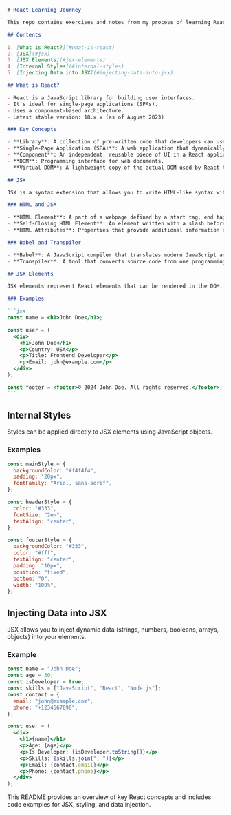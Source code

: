 ````markdown
# React Learning Journey

This repo contains exercises and notes from my process of learning React.

## Contents

1. [What is React?](#what-is-react)
2. [JSX](#jsx)
3. [JSX Elements](#jsx-elements)
4. [Internal Styles](#internal-styles)
5. [Injecting Data into JSX](#injecting-data-into-jsx)

## What is React?

- React is a JavaScript library for building user interfaces.
- It's ideal for single-page applications (SPAs).
- Uses a component-based architecture.
- Latest stable version: 18.x.x (as of August 2023)

### Key Concepts

- **Library**: A collection of pre-written code that developers can use.
- **Single-Page Application (SPA)**: A web application that dynamically rewrites the current page instead of loading new pages from the server.
- **Component**: An independent, reusable piece of UI in a React application.
- **DOM**: Programming interface for web documents.
- **Virtual DOM**: A lightweight copy of the actual DOM used by React to improve performance.

## JSX

JSX is a syntax extension that allows you to write HTML-like syntax within JavaScript.

### HTML and JSX

- **HTML Element**: A part of a webpage defined by a start tag, end tag, and content in between.
- **Self-Closing HTML Element**: An element written with a slash before the closing angle bracket, e.g., `<img />`, `<br />`.
- **HTML Attributes**: Properties that provide additional information about elements, such as `class`, `id`, `src`, `href`, `alt`.

### Babel and Transpiler

- **Babel**: A JavaScript compiler that translates modern JavaScript and JSX syntax into code compatible with older browsers.
- **Transpiler**: A tool that converts source code from one programming language to another with a similar level of abstraction.

## JSX Elements

JSX elements represent React elements that can be rendered in the DOM.

### Examples

```jsx
const name = <h1>John Doe</h1>;

const user = (
  <div>
    <h1>John Doe</h1>
    <p>Country: USA</p>
    <p>Title: Frontend Developer</p>
    <p>Email: john@example.com</p>
  </div>
);

const footer = <footer>© 2024 John Doe. All rights reserved.</footer>;
```
````

## Internal Styles

Styles can be applied directly to JSX elements using JavaScript objects.

### Examples

```jsx
const mainStyle = {
  backgroundColor: "#f4f4f4",
  padding: "20px",
  fontFamily: "Arial, sans-serif",
};

const headerStyle = {
  color: "#333",
  fontSize: "2em",
  textAlign: "center",
};

const footerStyle = {
  backgroundColor: "#333",
  color: "#fff",
  textAlign: "center",
  padding: "10px",
  position: "fixed",
  bottom: "0",
  width: "100%",
};
```

## Injecting Data into JSX

JSX allows you to inject dynamic data (strings, numbers, booleans, arrays, objects) into your elements.

### Example

```jsx
const name = "John Doe";
const age = 30;
const isDeveloper = true;
const skills = ["JavaScript", "React", "Node.js"];
const contact = {
  email: "john@example.com",
  phone: "+1234567890",
};

const user = (
  <div>
    <h1>{name}</h1>
    <p>Age: {age}</p>
    <p>Is Developer: {isDeveloper.toString()}</p>
    <p>Skills: {skills.join(", ")}</p>
    <p>Email: {contact.email}</p>
    <p>Phone: {contact.phone}</p>
  </div>
);
```

This README provides an overview of key React concepts and includes code examples for JSX, styling, and data injection.
